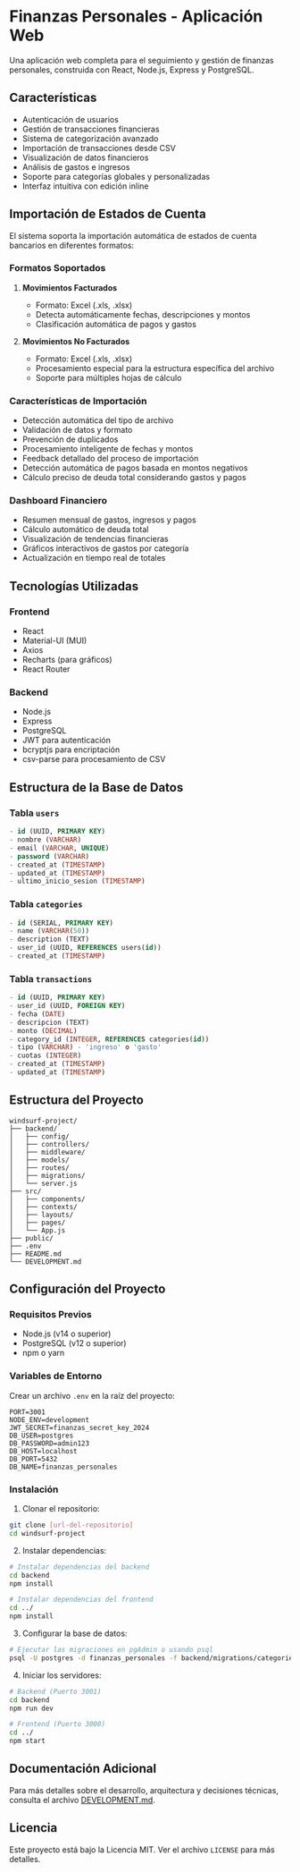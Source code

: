 # Finanzas Personales - Aplicación Web

Una aplicación web completa para el seguimiento y gestión de finanzas personales, construida con React, Node.js, Express y PostgreSQL.

## Características

- Autenticación de usuarios
- Gestión de transacciones financieras
- Sistema de categorización avanzado
- Importación de transacciones desde CSV
- Visualización de datos financieros
- Análisis de gastos e ingresos
- Soporte para categorías globales y personalizadas
- Interfaz intuitiva con edición inline

## Importación de Estados de Cuenta

El sistema soporta la importación automática de estados de cuenta bancarios en diferentes formatos:

### Formatos Soportados

1. **Movimientos Facturados**
   - Formato: Excel (.xls, .xlsx)
   - Detecta automáticamente fechas, descripciones y montos
   - Clasificación automática de pagos y gastos

2. **Movimientos No Facturados**
   - Formato: Excel (.xls, .xlsx)
   - Procesamiento especial para la estructura específica del archivo
   - Soporte para múltiples hojas de cálculo

### Características de Importación

- Detección automática del tipo de archivo
- Validación de datos y formato
- Prevención de duplicados
- Procesamiento inteligente de fechas y montos
- Feedback detallado del proceso de importación
- Detección automática de pagos basada en montos negativos
- Cálculo preciso de deuda total considerando gastos y pagos

### Dashboard Financiero

- Resumen mensual de gastos, ingresos y pagos
- Cálculo automático de deuda total
- Visualización de tendencias financieras
- Gráficos interactivos de gastos por categoría
- Actualización en tiempo real de totales

## Tecnologías Utilizadas

### Frontend
- React
- Material-UI (MUI)
- Axios
- Recharts (para gráficos)
- React Router

### Backend
- Node.js
- Express
- PostgreSQL
- JWT para autenticación
- bcryptjs para encriptación
- csv-parse para procesamiento de CSV

## Estructura de la Base de Datos

### Tabla `users`
```sql
- id (UUID, PRIMARY KEY)
- nombre (VARCHAR)
- email (VARCHAR, UNIQUE)
- password (VARCHAR)
- created_at (TIMESTAMP)
- updated_at (TIMESTAMP)
- ultimo_inicio_sesion (TIMESTAMP)
```

### Tabla `categories`
```sql
- id (SERIAL, PRIMARY KEY)
- name (VARCHAR(50))
- description (TEXT)
- user_id (UUID, REFERENCES users(id))
- created_at (TIMESTAMP)
```

### Tabla `transactions`
```sql
- id (UUID, PRIMARY KEY)
- user_id (UUID, FOREIGN KEY)
- fecha (DATE)
- descripcion (TEXT)
- monto (DECIMAL)
- category_id (INTEGER, REFERENCES categories(id))
- tipo (VARCHAR) - 'ingreso' o 'gasto'
- cuotas (INTEGER)
- created_at (TIMESTAMP)
- updated_at (TIMESTAMP)
```

## Estructura del Proyecto

```
windsurf-project/
├── backend/
│   ├── config/
│   ├── controllers/
│   ├── middleware/
│   ├── models/
│   ├── routes/
│   ├── migrations/
│   └── server.js
├── src/
│   ├── components/
│   ├── contexts/
│   ├── layouts/
│   ├── pages/
│   └── App.js
├── public/
├── .env
├── README.md
└── DEVELOPMENT.md
```

## Configuración del Proyecto

### Requisitos Previos
- Node.js (v14 o superior)
- PostgreSQL (v12 o superior)
- npm o yarn

### Variables de Entorno
Crear un archivo `.env` en la raíz del proyecto:
```env
PORT=3001
NODE_ENV=development
JWT_SECRET=finanzas_secret_key_2024
DB_USER=postgres
DB_PASSWORD=admin123
DB_HOST=localhost
DB_PORT=5432
DB_NAME=finanzas_personales
```

### Instalación

1. Clonar el repositorio:
```bash
git clone [url-del-repositorio]
cd windsurf-project
```

2. Instalar dependencias:
```bash
# Instalar dependencias del backend
cd backend
npm install

# Instalar dependencias del frontend
cd ../
npm install
```

3. Configurar la base de datos:
```bash
# Ejecutar las migraciones en pgAdmin o usando psql
psql -U postgres -d finanzas_personales -f backend/migrations/categories.sql
```

4. Iniciar los servidores:
```bash
# Backend (Puerto 3001)
cd backend
npm run dev

# Frontend (Puerto 3000)
cd ../
npm start
```

## Documentación Adicional

Para más detalles sobre el desarrollo, arquitectura y decisiones técnicas, consulta el archivo [DEVELOPMENT.md](./DEVELOPMENT.md).

## Licencia

Este proyecto está bajo la Licencia MIT. Ver el archivo `LICENSE` para más detalles.
